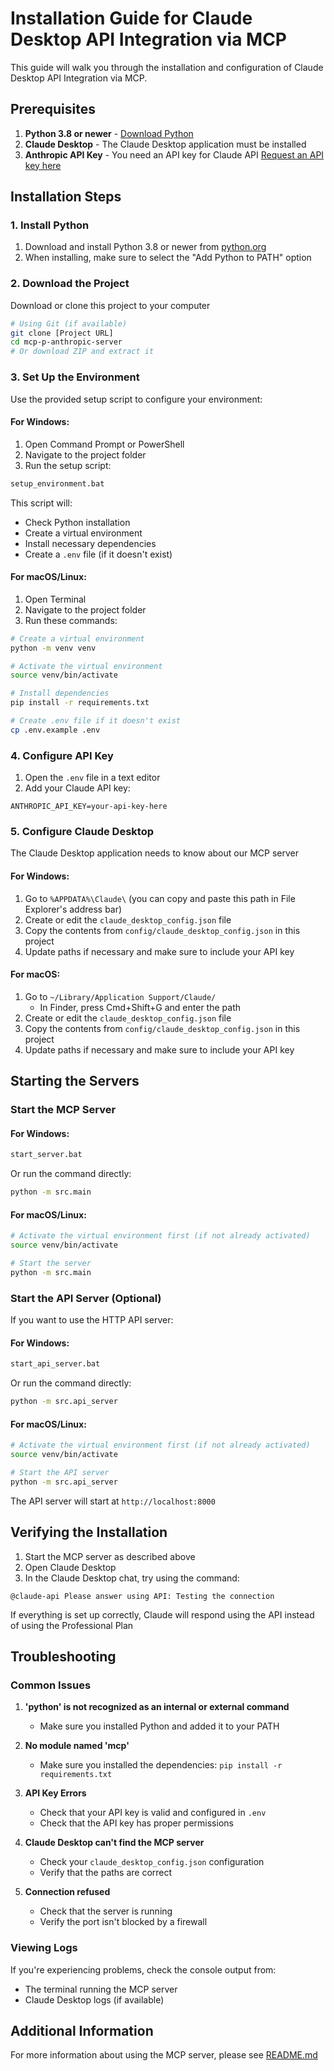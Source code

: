 # Installation Guide for Claude Desktop API Integration via MCP

This guide will walk you through the installation and configuration of Claude Desktop API Integration via MCP.

## Prerequisites

1. **Python 3.8 or newer** - [Download Python](https://www.python.org/downloads/)
2. **Claude Desktop** - The Claude Desktop application must be installed
3. **Anthropic API Key** - You need an API key for Claude API [Request an API key here](https://console.anthropic.com/)

## Installation Steps

### 1. Install Python

1. Download and install Python 3.8 or newer from [python.org](https://www.python.org/downloads/)
2. When installing, make sure to select the "Add Python to PATH" option

### 2. Download the Project

Download or clone this project to your computer

```bash
# Using Git (if available)
git clone [Project URL]
cd mcp-p-anthropic-server
# Or download ZIP and extract it
```

### 3. Set Up the Environment

Use the provided setup script to configure your environment:

#### For Windows:

1. Open Command Prompt or PowerShell
2. Navigate to the project folder
3. Run the setup script:

```bash
setup_environment.bat
```

This script will:
- Check Python installation
- Create a virtual environment
- Install necessary dependencies
- Create a `.env` file (if it doesn't exist)

#### For macOS/Linux:

1. Open Terminal
2. Navigate to the project folder
3. Run these commands:

```bash
# Create a virtual environment
python -m venv venv

# Activate the virtual environment
source venv/bin/activate

# Install dependencies
pip install -r requirements.txt

# Create .env file if it doesn't exist
cp .env.example .env
```

### 4. Configure API Key

1. Open the `.env` file in a text editor
2. Add your Claude API key:

```
ANTHROPIC_API_KEY=your-api-key-here
```

### 5. Configure Claude Desktop

The Claude Desktop application needs to know about our MCP server

#### For Windows:

1. Go to `%APPDATA%\Claude\` (you can copy and paste this path in File Explorer's address bar)
2. Create or edit the `claude_desktop_config.json` file
3. Copy the contents from `config/claude_desktop_config.json` in this project
4. Update paths if necessary and make sure to include your API key

#### For macOS:

1. Go to `~/Library/Application Support/Claude/` 
   - In Finder, press Cmd+Shift+G and enter the path
2. Create or edit the `claude_desktop_config.json` file
3. Copy the contents from `config/claude_desktop_config.json` in this project
4. Update paths if necessary and make sure to include your API key

## Starting the Servers

### Start the MCP Server

#### For Windows:

```bash
start_server.bat
```

Or run the command directly:

```bash
python -m src.main
```

#### For macOS/Linux:

```bash
# Activate the virtual environment first (if not already activated)
source venv/bin/activate

# Start the server
python -m src.main
```

### Start the API Server (Optional)

If you want to use the HTTP API server:

#### For Windows:

```bash
start_api_server.bat
```

Or run the command directly:

```bash
python -m src.api_server
```

#### For macOS/Linux:

```bash
# Activate the virtual environment first (if not already activated)
source venv/bin/activate

# Start the API server
python -m src.api_server
```

The API server will start at `http://localhost:8000`

## Verifying the Installation

1. Start the MCP server as described above
2. Open Claude Desktop
3. In the Claude Desktop chat, try using the command:

```
@claude-api Please answer using API: Testing the connection
```

If everything is set up correctly, Claude will respond using the API instead of using the Professional Plan

## Troubleshooting

### Common Issues

1. **'python' is not recognized as an internal or external command**
   - Make sure you installed Python and added it to your PATH

2. **No module named 'mcp'**
   - Make sure you installed the dependencies: `pip install -r requirements.txt`

3. **API Key Errors**
   - Check that your API key is valid and configured in `.env`
   - Check that the API key has proper permissions

4. **Claude Desktop can't find the MCP server**
   - Check your `claude_desktop_config.json` configuration
   - Verify that the paths are correct

5. **Connection refused**
   - Check that the server is running
   - Verify the port isn't blocked by a firewall

### Viewing Logs

If you're experiencing problems, check the console output from:
- The terminal running the MCP server
- Claude Desktop logs (if available)

## Additional Information

For more information about using the MCP server, please see [README.md](README.md)